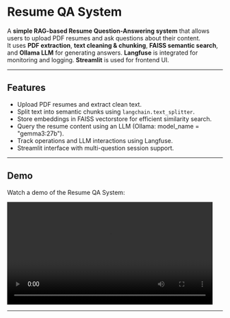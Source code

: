 # Resume QA System

A **simple RAG-based Resume Question-Answering system** that allows users to upload PDF resumes and ask questions about their content.  
It uses **PDF extraction**, **text cleaning & chunking**, **FAISS semantic search**, and **Ollama LLM** for generating answers. **Langfuse** is integrated for monitoring and logging. **Streamlit** is used for frontend UI.

---

## Features

- Upload PDF resumes and extract clean text.
- Split text into semantic chunks using `langchain.text_splitter`.
- Store embeddings in FAISS vectorstore for efficient similarity search.
- Query the resume content using an LLM (Ollama: model_name = "gemma3:27b").
- Track operations and LLM interactions using Langfuse.
- Streamlit interface with multi-question session support.

---

## Demo

Watch a demo of the Resume QA System:

<video width="480" controls>
  <source src="demo_videos/demo_version1.webm" type="video/webm">
  Your browser does not support the video tag.
</video>

---


